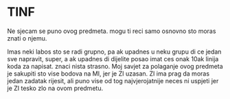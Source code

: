 # TINF

Ne sjecam se puno ovog predmeta. mogu ti reci samo osnovno sto moras znati o njemu.

Imas neki labos sto se radi grupno, pa ak upadnes u neku grupu di ce jedan sve napravit, super, a ak upadnes di dijelite posao imat ces onak 10ak linija koda za napisat. znaci nista strasno. Moj savjet za polaganje ovog predmeta je sakupiti sto vise bodova na MI, jer je ZI uzasan. ZI ima prag da moras jedan zadatak rijesit, ali puno vise od tog najvjerojatnije neces ni uspjeti jer je ZI tesko zlo na ovom predmetu.